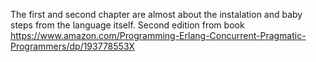 The first and second chapter are almost about the instalation and baby steps from the language itself.
Second edition from book
https://www.amazon.com/Programming-Erlang-Concurrent-Pragmatic-Programmers/dp/193778553X